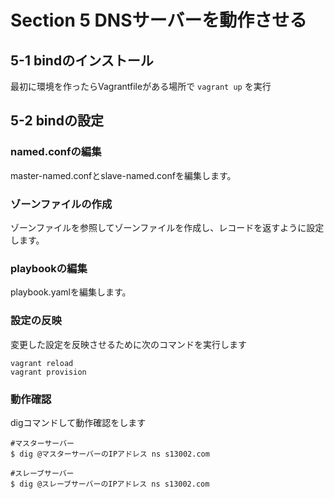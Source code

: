 # Section 5 DNSサーバーを動作させる

## 5-1 bindのインストール

最初に環境を作ったらVagrantfileがある場所で
`vagrant up`
を実行

## 5-2 bindの設定

### named.confの編集
 master-named.confとslave-named.confを編集します。

### ゾーンファイルの作成
 ゾーンファイルを参照してゾーンファイルを作成し、レコードを返すように設定します。

### playbookの編集
playbook.yamlを編集します。

### 設定の反映
変更した設定を反映させるために次のコマンドを実行します
```
vagrant reload
vagrant provision

```

### 動作確認
digコマンドして動作確認をします
```
#マスターサーバー
$ dig @マスターサーバーのIPアドレス ns s13002.com
```

```
#スレーブサーバー
$ dig @スレーブサーバーのIPアドレス ns s13002.com
```

